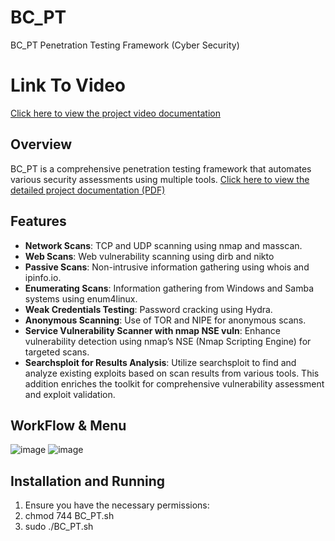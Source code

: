 # BC_PT
BC_PT Penetration Testing Framework (Cyber Security)
# Link To Video
[Click here to view the project video documentation](https://drive.google.com/file/d/1BKPeTrU0B7JjzzwQpRdPwEccmnwrEbKD/view)

## Overview
BC_PT is a comprehensive penetration testing framework that automates various security assessments using multiple tools.
[Click here to view the detailed project documentation (PDF)](https://github.com/Barel-cohen/BC_PT/blob/main/BC_PT-PDF-Github.pdf)

## Features
- **Network Scans**: TCP and UDP scanning using nmap and masscan.
- **Web Scans**: Web vulnerability scanning using dirb and nikto
- **Passive Scans**: Non-intrusive information gathering using whois and ipinfo.io.
- **Enumerating Scans**: Information gathering from Windows and Samba systems using enum4linux.
- **Weak Credentials Testing**: Password cracking using Hydra.
- **Anonymous Scanning**: Use of TOR and NIPE for anonymous scans.
- **Service Vulnerability Scanner with nmap NSE vuln**:
Enhance vulnerability detection using nmap’s NSE (Nmap Scripting Engine) for targeted scans.
- **Searchsploit for Results Analysis**:
Utilize searchsploit to find and analyze existing exploits based on scan results from various tools.
This addition enriches the toolkit for comprehensive vulnerability assessment and exploit validation.

## WorkFlow & Menu
![image](https://github.com/Barel-cohen/BC_PT/assets/138814830/74442a48-eb64-4e59-b643-5e2be76bd594)
![image](https://github.com/Barel-cohen/BC_PT/assets/138814830/8917e273-e522-4938-b167-610ae0c7e8d6)





## Installation and Running
1. Ensure you have the necessary permissions:
2. chmod 744 BC_PT.sh
4. sudo ./BC_PT.sh
